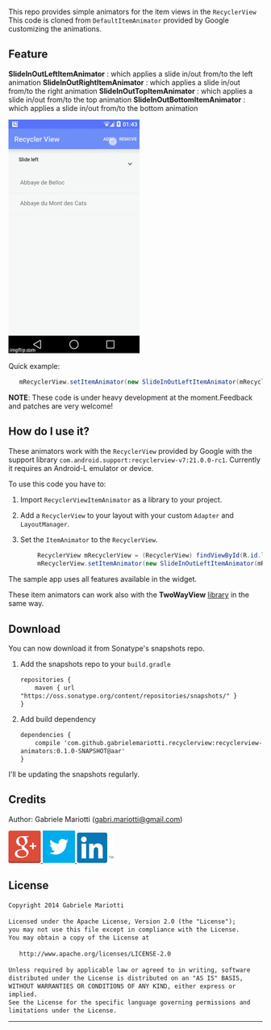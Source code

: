 This repo provides simple animators for the item views in the `RecyclerView`
This code is cloned from `DefaultItemAnimator` provided by Google customizing the animations.

## Feature

**SlideInOutLeftItemAnimator** : which applies a slide in/out from/to the left animation
**SlideInOutRightItemAnimator** : which applies a slide in/out from/to the right animation
**SlideInOutTopItemAnimator** : which applies a slide in/out from/to the top animation
**SlideInOutBottomItemAnimator** : which applies a slide in/out from/to the bottom animation

![Screen](/demo.gif)

Quick example:
```java
   mRecyclerView.setItemAnimator(new SlideInOutLeftItemAnimator(mRecyclerView));
```

**NOTE**: These code is under heavy development at the moment.Feedback and patches are very welcome!

## How do I use it?

These animators work with the `RecyclerView` provided by Google with the support library `com.android.support:recyclerview-v7:21.0.0-rc1`.
Currently it requires an Android-L emulator or device.

To use this code you have to:

1. Import `RecyclerViewItemAnimator` as a library to your project.

2. Add a `RecyclerView` to your layout with your custom `Adapter` and `LayoutManager`.

3. Set the `ItemAnimator` to the `RecyclerView`.

```java
        RecyclerView mRecyclerView = (RecyclerView) findViewById(R.id.list);
        mRecyclerView.setItemAnimator(new SlideInOutLeftItemAnimator(mRecyclerView));
```

The sample app uses all features available in the widget.

These item animators can work also with the **TwoWayView** [library](https://github.com/lucasr/twoway-view) in the same way.


## Download

You can now download it from Sonatype's snapshots repo.

1. Add the snapshots repo to your `build.gradle`

    ```
    repositories {
        maven { url "https://oss.sonatype.org/content/repositories/snapshots/" }
    }
    ```

2. Add build dependency

    ```
    dependencies {
        compile 'com.github.gabrielemariotti.recyclerview:recyclerview-animators:0.1.0-SNAPSHOT@aar'
    }
    ```
    
I'll be updating the snapshots regularly.


Credits
-------

Author: Gabriele Mariotti (gabri.mariotti@gmail.com)

<a href="https://plus.google.com/u/0/114432517923423045208">
  <img alt="Follow me on Google+"
       src="/assets/images/g+64.png" />
</a>
<a href="https://twitter.com/GabMarioPower">
  <img alt="Follow me on Twitter"
       src="/assets/images/twitter64.png" />
</a>
<a href="http://it.linkedin.com/in/gabrielemariotti">
  <img alt="Follow me on LinkedIn"
       src="/assets/images/linkedin.png" />
</a>

License
-------

    Copyright 2014 Gabriele Mariotti

    Licensed under the Apache License, Version 2.0 (the "License");
    you may not use this file except in compliance with the License.
    You may obtain a copy of the License at

       http://www.apache.org/licenses/LICENSE-2.0

    Unless required by applicable law or agreed to in writing, software
    distributed under the License is distributed on an "AS IS" BASIS,
    WITHOUT WARRANTIES OR CONDITIONS OF ANY KIND, either express or implied.
    See the License for the specific language governing permissions and
    limitations under the License.


---
